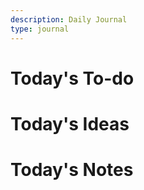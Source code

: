 ```yaml
---
description: Daily Journal
type: journal
---
```


# Today's To-do


# Today's Ideas


# Today's Notes
